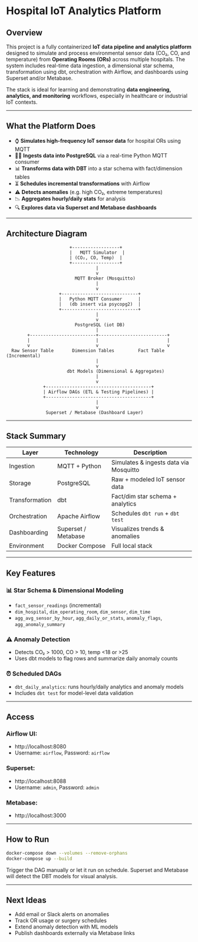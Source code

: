 # Hospital IoT Analytics Platform

## Overview

This project is a fully containerized **IoT data pipeline and analytics platform** designed to simulate and process environmental sensor data (CO₂, CO, and temperature) from **Operating Rooms (ORs)** across multiple hospitals. The system includes real-time data ingestion, a dimensional star schema, transformation using dbt, orchestration with Airflow, and dashboards using Superset and/or Metabase.

The stack is ideal for learning and demonstrating **data engineering, analytics, and monitoring** workflows, especially in healthcare or industrial IoT contexts.

---

## What the Platform Does

- ⌚ **Simulates high-frequency IoT sensor data** for hospital ORs using MQTT
- 🧑‍💻 **Ingests data into PostgreSQL** via a real-time Python MQTT consumer
- 📊 **Transforms data with DBT** into a star schema with fact/dimension tables
- ⏳ **Schedules incremental transformations** with Airflow
- ⚠️ **Detects anomalies** (e.g. high CO₂, extreme temperatures)
- 📉 **Aggregates hourly/daily stats** for analysis
- 🔍 **Explores data via Superset and Metabase dashboards**

---

## Architecture Diagram

```text
                        +------------------+
                        |   MQTT Simulator  |
                        | (CO₂, CO, Temp)  |
                        +------------------+
                                  |
                                  v
                          MQTT Broker (Mosquitto)
                                  |
                                  v
                    +-----------------------------+
                    |   Python MQTT Consumer      |
                    |   (db insert via psycopg2)  |
                    +-----------------------------+
                                  |
                                  v
                          PostgreSQL (iot DB)
                                  |
        +-------------------------+--------------------------+
        |                         |                          |
        v                         v                          v
  Raw Sensor Table       Dimension Tables         Fact Table (Incremental)
                                  |
                                  v
                       dbt Models (Dimensional & Aggregates)
                                  |
                                  v
              +----------------------------------------+
              | Airflow DAGs (ETL & Testing Pipelines) |
              +----------------------------------------+
                                  |
                                  v
               Superset / Metabase (Dashboard Layer)
```

---

## Stack Summary

| Layer              | Technology         | Description                            |
|-------------------|--------------------|----------------------------------------|
| Ingestion         | MQTT + Python      | Simulates & ingests data via Mosquitto |
| Storage           | PostgreSQL         | Raw + modeled IoT sensor data          |
| Transformation    | dbt                | Fact/dim star schema + analytics       |
| Orchestration     | Apache Airflow     | Schedules `dbt run` + `dbt test`       |
| Dashboarding      | Superset / Metabase| Visualizes trends & anomalies          |
| Environment       | Docker Compose     | Full local stack                       |

---

## Key Features

### 📊 Star Schema & Dimensional Modeling
- `fact_sensor_readings` (incremental)
- `dim_hospital`, `dim_operating_room`, `dim_sensor`, `dim_time`
- `agg_avg_sensor_by_hour`, `agg_daily_or_stats`, `anomaly_flags`, `agg_anomaly_summary`

### ⚠️ Anomaly Detection
- Detects CO₂ > 1000, CO > 10, temp <18 or >25
- Uses dbt models to flag rows and summarize daily anomaly counts

### ⏰ Scheduled DAGs
- `dbt_daily_analytics`: runs hourly/daily analytics and anomaly models
- Includes `dbt test` for model-level data validation

---

## Access

### Airflow UI:
- http://localhost:8080
- Username: `airflow`, Password: `airflow`

### Superset:
- http://localhost:8088
- Username: `admin`, Password: `admin`

### Metabase:
- http://localhost:3000

---

## How to Run

```bash
docker-compose down --volumes --remove-orphans
docker-compose up --build
```

Trigger the DAG manually or let it run on schedule. Superset and Metabase will detect the DBT models for visual analysis.

---

## Next Ideas

- Add email or Slack alerts on anomalies
- Track OR usage or surgery schedules
- Extend anomaly detection with ML models
- Publish dashboards externally via Metabase links

